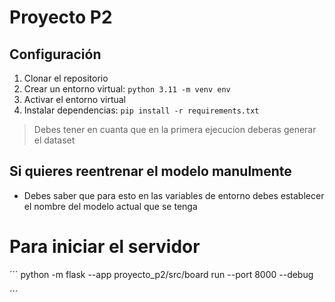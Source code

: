 # Proyecto P2


## Configuración
1. Clonar el repositorio
2. Crear un entorno virtual: `python 3.11 -m venv env`
3. Activar el entorno virtual
4. Instalar dependencias: `pip install -r requirements.txt`

> Debes tener en cuanta que en la primera ejecucion deberas generar el dataset


## Si quieres reentrenar el modelo manulmente
- Debes saber que para esto en las variables de entorno debes establecer 
  el nombre del modelo actual que se tenga 


# Para iniciar el servidor 

´´´
python -m flask --app proyecto_p2/src/board run --port 8000 --debug

´´´
